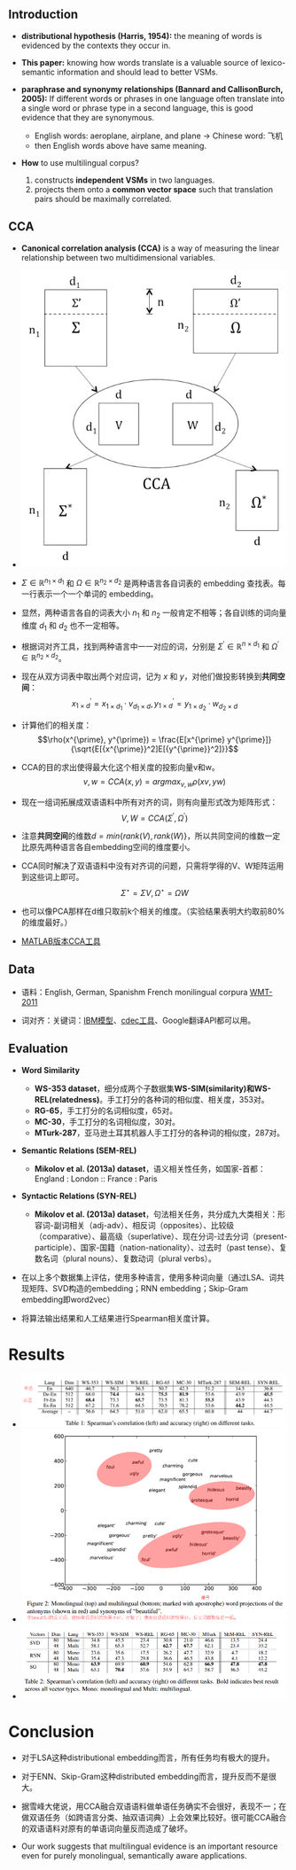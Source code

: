 ## Introduction

* **distributional hypothesis (Harris, 1954):**  the meaning of words is evidenced by the contexts they occur in.

* **This paper:** knowing how words translate is a valuable source of lexico-semantic information and should lead to better VSMs.

* **paraphrase and synonymy relationships (Bannard and CallisonBurch, 2005):** If different words or phrases in one language often translate into a single word or phrase type in a second language, this is good evidence that they are synonymous.
    * English words: aeroplane, airplane, and plane -> Chinese word: 飞机
    * then English words above have same meaning.

* **How** to use multilingual corpus?
    1. constructs **independent VSMs** in two languages.
    2. projects them onto a **common vector space** such that translation pairs should be maximally correlated. 

## CCA

* **Canonical correlation analysis (CCA)** is a way of measuring the linear relationship between two multidimensional variables.

* ![CCA](./CCA.png)

* $\Sigma \in \mathbb{R}^{n_1 \times d_1}$ 和 $\Omega \in \mathbb{R}^{n_2 \times d_2}$ 是两种语言各自词表的 embedding 查找表。每一行表示一个一个单词的 embedding。
* 显然，两种语言各自的词表大小 $n_1$ 和 $n_2$ 一般肯定不相等；各自训练的词向量维度 $d_1$ 和 $d_2$ 也不一定相等。
* 根据词对齐工具，找到两种语言中一一对应的词，分别是 $\Sigma ^{\prime} \in \mathbb{R}^{n \times d_1}$ 和 $\Omega ^{\prime} \in \mathbb{R}^{n_2 \times d_2}$。
* 现在从双方词表中取出两个对应词，记为 $x$ 和 $y$，对他们做投影转换到**共同空间**：
$$x^{\prime}_{1 \times d} = x_{1\times d_1} \cdot v_{d_1\times d}, y^{\prime}_{1 \times d} = y_{1\times d_2} \cdot w_{d_2\times d}$$
* 计算他们的相关度：
$$\rho(x^{\prime}, y^{\prime}) = \frac{E[x^{\prime} y^{\prime}]}{\sqrt{E[{x^{\prime}}^2]E[{y^{\prime}}^2]}}$$
* CCA的目的求出使得最大化这个相关度的投影向量v和w。
$$v, w = CCA(x,y)=argmax_{v,w} \rho(xv, yw)$$
* 现在一组词拓展成双语语料中所有对齐的词，则有向量形式改为矩阵形式：
$$V,W = CCA(\Sigma^{\prime}, \Omega^{\prime})$$
* 注意**共同空间**的维数$d=min\{rank(V), rank(W)\}$，所以共同空间的维数一定比原先两种语言各自embedding空间的维度要小。
* CCA同时解决了双语语料中没有对齐词的问题，只需将学得的V、W矩阵运用到这些词上即可。
$$\Sigma^{\star} = \Sigma V, \Omega^{\star} = \Omega W$$
* 也可以像PCA那样在d维只取前k个相关的维度。（实验结果表明大约取前80%的维度最好。）
* [MATLAB版本CCA工具](http://www.mathworks.com/help/stats/canoncorr.html)

## Data

* 语料：English, German, Spanishm French monilingual corpura [WMT-2011](http://www.statmt.org/wmt11/)

* 词对齐：关键词：[IBM模型](https://en.wikipedia.org/wiki/IBM_alignment_models)、[cdec工具](http://www.cdec-decoder.org/guide/fast_align.html)、Google翻译API都可以用。

## Evaluation

* **Word Similarity**
    * **WS-353 dataset**，细分成两个子数据集**WS-SIM(similarity)**和**WS-REL(relatedness)**。手工打分的各种词的相似度、相关度，353对。
    * **RG-65**，手工打分的名词相似度，65对。
    * **MC-30**，手工打分的名词相似度，30对。
    * **MTurk-287**，亚马逊土耳其机器人手工打分的各种词的相似度，287对。

* **Semantic Relations (SEM-REL)**
    * **Mikolov et al. (2013a) dataset**，语义相关性任务，如国家-首都：England : London :: France : Paris

* **Syntactic Relations (SYN-REL)**
    * **Mikolov et al. (2013a) dataset**，句法相关任务，共分成九大类相关：形容词-副词相关（adj-adv）、相反词（opposites）、比较级（comparative）、最高级（superlative）、现在分词-过去分词（present-participle）、国家-国籍（nation-nationality）、过去时（past tense）、复数名词（plural nouns）、复数动词（plural verbs）。

* 在以上多个数据集上评估，使用多种语言，使用多种词向量（通过LSA、词共现矩阵、SVD构造的embedding；RNN embedding；Skip-Gram embedding即word2vec）

* 将算法输出结果和人工结果进行Spearman相关度计算。

# Results

* ![table1](./table1.png)
* ![figure2](./figure2.png)
* ![table2](./table2.png)

# Conclusion

* 对于LSA这种distributional embedding而言，所有任务均有极大的提升。
* 对于ENN、Skip-Gram这种distributed embedding而言，提升反而不是很大。
* 据雪峰大佬说，用CCA融合双语语料做单语任务确实不会很好，表现不一；在做双语任务（如跨语言分类、抽双语词典）上会效果比较好。很可能CCA融合的双语语料对原有的单语词向量反而造成了破坏。

* Our work suggests that multilingual evidence is an important resource even for purely monolingual, semantically aware applications.
